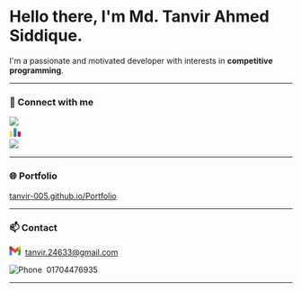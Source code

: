 # Hello there, I'm Md. Tanvir Ahmed Siddique.

I'm a passionate and motivated developer with interests in **competitive programming**.

---

### 🔗 Connect with me

<a href="https://linkedin.com/in/tanvir-ahmed-siddique-" target="_blank" style="text-decoration: none; color: white;">
  <img src="https://img.icons8.com/ios-filled/24/0077B5/linkedin.png" width="20" height="20" alt="LinkedIn" />
  &nbsp;LinkedIn
</a>
<br>
<a href="https://codeforces.com/profile/tanvir_005" target="_blank" style="text-decoration: none; color: white;">
  <img src="cf.png" width="20" height="20" alt="Codeforces" />
  &nbsp;Codeforces
</a>
<br>
<a href="https://facebook.com/005tanvir" target="_blank" style="text-decoration: none; color: white;">
  <img src="https://img.icons8.com/ios-filled/24/1877F2/facebook-new.png" width="20" height="20" alt="Facebook" />
  &nbsp;Facebook
</a>

---

### 🌐 Portfolio

<a href="https://tanvir-005.github.io/Portfolio" target="_blank">
  tanvir-005.github.io/Portfolio
</a>

---

### 📫 Contact

<img src="gmail.png" width="20" height="16" alt="Email" /> &nbsp;tanvir.24633@gmail.com

<img src="https://img.icons8.com/ios-filled/24/25D366/phone.png" width="20" height="20" alt="Phone" /> &nbsp;01704476935

---
